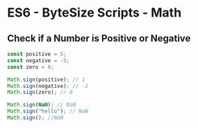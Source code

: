# ES6 - ByteSize Scripts - Math

## Check if a Number is Positive or Negative

```ts
const positive = 5;
const negative = -5;
const zero = 0;

Math.sign(positive); // 1
Math.sign(negative); // -1
Math.sign(zero); // 0

Math.sign(NaN); // NaN
Math.sign("hello"); // NaN
Math.sign(); //NaN
```
